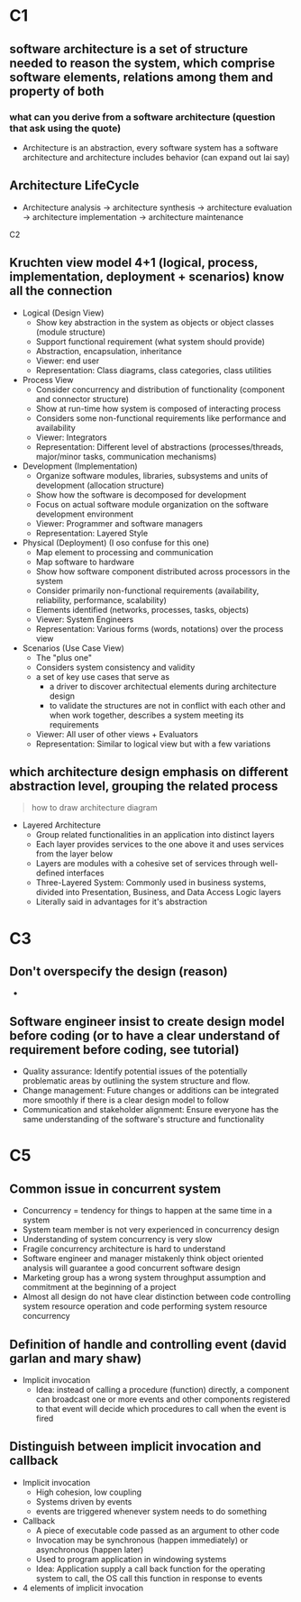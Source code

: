 # C1
## software architecture is a set of structure needed to reason the system, which comprise software elements, relations among them and property of both
### what can you derive from a software architecture (question that ask using the quote)
  - Architecture is an abstraction, every software system has a software architecture and architecture includes behavior (can expand out lai say)
## Architecture LifeCycle
  - Architecture analysis -> architecture synthesis -> architecture evaluation -> architecture implementation -> architecture maintenance

C2
## Kruchten view model 4+1 (logical, process, implementation, deployment + scenarios) know all the connection
  - Logical (Design View)
    - Show key abstraction in the system as objects or object classes (module structure)
    - Support functional requirement (what system should provide)
    - Abstraction, encapsulation, inheritance
    - Viewer: end user
    - Representation: Class diagrams, class categories, class utilities
  - Process View
    - Consider concurrency and distribution of functionality (component and connector structure)
    - Show at run-time how system is composed of interacting process
    - Considers some non-functional requirements like performance and availability
    - Viewer: Integrators
    - Representation: Different level of abstractions (processes/threads, major/minor tasks, communication mechanisms)
  - Development (Implementation)
    - Organize software modules, libraries, subsystems and units of development (allocation structure)
    - Show how the software is decomposed for development
    - Focus on actual software module organization on the software development environment
    - Viewer: Programmer and software managers
    - Representation: Layered Style
  - Physical (Deployment) (I oso confuse for this one)
    - Map element to processing and communication
    - Map software to hardware
    - Show how software component distributed across processors in the system
    - Consider primarily non-functional requirements (availability, reliability, performance, scalability)
    - Elements identified (networks, processes, tasks, objects)
    - Viewer: System Engineers
    - Representation: Various forms (words, notations) over the process view
  - Scenarios (Use Case View)
    - The "plus one"
    - Considers system consistency and validity
    - a set of key use cases that serve as 
      - a driver to discover architectual elements during architecture design 
      - to validate the structures are not in conflict with each other and when work together, describes a system meeting its requirements
    - Viewer: All user of other views + Evaluators
    - Representation: Similar to logical view but with a few variations
## which architecture design emphasis on different abstraction level, grouping the related process
> how to draw architecture diagram
  - Layered Architecture
    - Group related functionalities in an application into distinct layers
    - Each layer provides services to the one above it and uses services from the layer below
    - Layers are modules with a cohesive set of services through well-defined interfaces
    - Three-Layered System: Commonly used in business systems, divided into Presentation, Business, and Data Access Logic layers
    - Literally said in advantages for it's abstraction

# C3
## Don't overspecify the design (reason)
  - 
## Software engineer insist to create design model before coding (or to have a clear understand of requirement before coding, see tutorial)
  - Quality assurance: Identify potential issues of the potentially problematic areas by outlining the system structure and flow.
  - Change management: Future changes or additions can be integrated more smoothly if there is a clear design model to follow
  - Communication and stakeholder alignment: Ensure everyone has the same understanding of the software's structure and functionality

# C5
## Common issue in concurrent system
  - Concurrency = tendency for things to happen at the same time in a system
  - System team member is not very experienced in concurrency design
  - Understanding of system concurrency is very slow
  - Fragile concurrency architecture is hard to understand
  - Software engineer and manager mistakenly think object oriented analysis will guarantee a good concurrent software design
  - Marketing group has a wrong system throughput assumption and commitment at the beginning of a project
  - Almost all design do not have clear distinction between code controlling system resource operation and code performing system resource concurrency
## Definition of handle and controlling event (david garlan and mary shaw)
  - Implicit invocation
      - Idea: instead of calling a procedure (function) directly, a component can broadcast one or more events and other components registered to that event will decide which procedures to call when the event is fired
## Distinguish between implicit invocation and callback
  - Implicit invocation
    - High cohesion, low coupling
    - Systems driven by events
    - events are triggered whenever system needs to do something
  - Callback
    - A piece of executable code passed as an argument to other code
    - Invocation may be synchronous (happen immediately) or asynchronous (happen later)
    - Used to program application in windowing systems
    - Idea: Application supply a call back function for the operating system to call, the OS call this function in response to events
- 4 elements of implicit invocation
